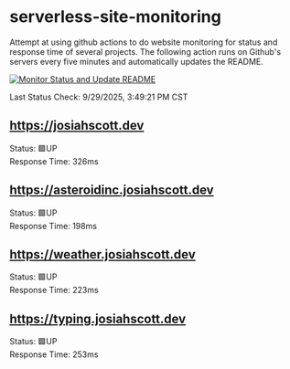 # serverless-site-monitoring
Attempt at using github actions to do website monitoring for status and response time of several projects. The following action runs on Github's servers every five minutes and automatically updates the README.  

[![Monitor Status and Update README](https://github.com/JosiahSco/serverless-site-monitoring/actions/workflows/monitor.yaml/badge.svg)](https://github.com/JosiahSco/serverless-site-monitoring/actions/workflows/monitor.yaml)

Last Status Check: 9/29/2025, 3:49:21 PM CST

## https://josiahscott.dev
Status: 🟩UP  
Response Time: 326ms

## https://asteroidinc.josiahscott.dev
Status: 🟩UP  
Response Time: 198ms

## https://weather.josiahscott.dev
Status: 🟩UP  
Response Time: 223ms

## https://typing.josiahscott.dev
Status: 🟩UP  
Response Time: 253ms

